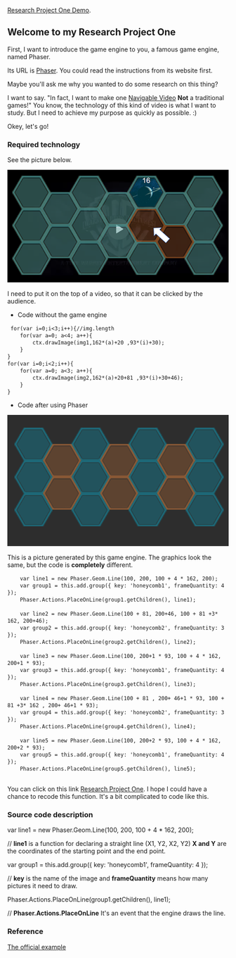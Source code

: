 [Research Project One Demo](http://www.06-90.com/projects/p1/index.html). 



## Welcome to my Research Project One

First, I want to introduce the game engine to you, a famous game engine, named Phaser.

Its URL is [Phaser](http://phaser.io/). You could read the instructions from its website first.

Maybe you'll ask me why you wanted to do some research on this thing?

I want to say. "In fact, I want to make one [Navigable Video](http://www.06-90.com/final/finalprojectChenLyu.html) **Not** a traditional games!" You know, the technology of this kind of video is what I want to study. But I need to achieve my purpose as quickly as possible. :)

Okey, let's go!

### Required technology

See the picture below.

![Image text](https://github.com/ChenLyu01/Research-Project-1/blob/master/image/image1.png) 

I need to put it on the top of a video, so that it can be clicked by the audience.



- Code without the game engine

```
 for(var i=0;i<3;i++){//img.length
	for(var a=0; a<4; a++){
		ctx.drawImage(img1,162*(a)+20 ,93*(i)+30);
	}
}
for(var i=0;i<2;i++){    
	for(var a=0; a<3; a++){
		ctx.drawImage(img2,162*(a)+20+81 ,93*(i)+30+46);
	}   
}
```



- Code after using Phaser

![Image text](https://github.com/ChenLyu01/Research-Project-1/blob/master/image/image2.png)

This is a picture generated by this game engine. The graphics look the same, but the code is **completely** different.

```
	var line1 = new Phaser.Geom.Line(100, 200, 100 + 4 * 162, 200);
	var group1 = this.add.group({ key: 'honeycomb1', frameQuantity: 4 });
	Phaser.Actions.PlaceOnLine(group1.getChildren(), line1);
	
	var line2 = new Phaser.Geom.Line(100 + 81, 200+46, 100 + 81 +3* 162, 200+46);
	var group2 = this.add.group({ key: 'honeycomb2', frameQuantity: 3 });
	Phaser.Actions.PlaceOnLine(group2.getChildren(), line2);			

	var line3 = new Phaser.Geom.Line(100, 200+1 * 93, 100 + 4 * 162, 200+1 * 93);
	var group3 = this.add.group({ key: 'honeycomb1', frameQuantity: 4 });
	Phaser.Actions.PlaceOnLine(group3.getChildren(), line3);
	
	var line4 = new Phaser.Geom.Line(100 + 81 , 200+ 46+1 * 93, 100 + 81 +3* 162 , 200+ 46+1 * 93);
	var group4 = this.add.group({ key: 'honeycomb2', frameQuantity: 3 });
	Phaser.Actions.PlaceOnLine(group4.getChildren(), line4);	
	
	var line5 = new Phaser.Geom.Line(100, 200+2 * 93, 100 + 4 * 162, 200+2 * 93);
	var group5 = this.add.group({ key: 'honeycomb1', frameQuantity: 4 });
	Phaser.Actions.PlaceOnLine(group5.getChildren(), line5);			
	
```

You can click on this link [Research Project One](http://www.06-90.com/projects/p1/index.html). 
I hope I could have a chance to recode this function. It's a bit complicated to code like this.



### Source code description

var line1 = new Phaser.Geom.Line(100, 200, 100 + 4 * 162, 200);

// **line1** is a function for declaring a straight line (X1, Y2, X2, Y2) **X and Y** are the coordinates of the starting point and the end point.

var group1 = this.add.group({ key: 'honeycomb1', frameQuantity: 4 });

// **key** is the name of the image and **frameQuantity** means how many pictures it need to draw.

Phaser.Actions.PlaceOnLine(group1.getChildren(), line1);

// **Phaser.Actions.PlaceOnLine** It's an event that the engine draws the line.




### Reference
[The official example](https://labs.phaser.io/edit.html?src=src\actions\place%20on%20line.js) 

